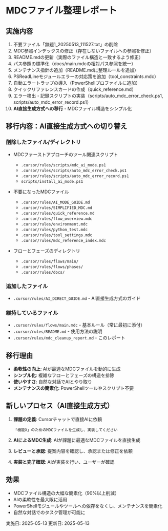 # MDCファイル整理レポート

## 実施内容
1. 不要ファイル「無題1_20250513_111527.txt」の削除
2. MDC参照インデックスの修正（存在しないファイルへの参照を修正）
3. README.mdの更新（実際のファイル構造と一致するよう修正）
4. パス参照の標準化（docs/main.mdcの相対パス参照を統一）
5. メンテナンス指針の追加（README.mdに整理ルールを追加）
6. PSReadLineモジュールエラーの対応策を追加（tool_constraints.mdc）
7. 自動エラートラップの導入（PowerShellプロファイルに追加）
8. クイックリファレンスカードの作成（quick_reference.md）
9. エラー検出・記録スクリプトの実装（scripts/auto_mdc_error_check.ps1, scripts/auto_mdc_error_record.ps1）
10. **AI直接生成方式への移行** - MDCファイル構造をシンプル化

## 移行内容：AI直接生成方式への切り替え

### 削除したファイル/ディレクトリ
- MDCファーストアプローチのツール関連スクリプト
  - `.cursor/rules/scripts/mdc_ai_mode.ps1`
  - `.cursor/rules/scripts/auto_mdc_error_check.ps1`
  - `.cursor/rules/scripts/auto_mdc_error_record.ps1`
  - `scripts/install_ai_mode.ps1`
  
- 不要になったMDCファイル
  - `.cursor/rules/AI_MODE_GUIDE.md`
  - `.cursor/rules/SIMPLIFIED_MDC.md`
  - `.cursor/rules/quick_reference.md`
  - `.cursor/rules/flow_overview.mdc`
  - `.cursor/rules/environment.mdc`
  - `.cursor/rules/python_test.mdc`
  - `.cursor/rules/tool_settings.mdc`
  - `.cursor/rules/mdc_reference_index.mdc`
  
- フローとフェーズのディレクトリ
  - `.cursor/rules/flows/main/`
  - `.cursor/rules/flows/phases/`
  - `.cursor/rules/docs/`

### 追加したファイル
- `.cursor/rules/AI_DIRECT_GUIDE.md` - AI直接生成方式のガイド

### 維持しているファイル
- `.cursor/rules/flows/main.mdc` - 基本ルール（常に最初に添付）
- `.cursor/rules/README.md` - 使用方法の説明
- `.cursor/rules/mdc_cleanup_report.md` - このレポート

## 移行理由
- **柔軟性の向上**: AIが最適なMDCファイルを動的に生成
- **シンプル化**: 複雑なフローとフェーズの構造を排除
- **使いやすさ**: 自然な対話でAIとやり取り
- **メンテナンスの簡素化**: PowerShellツールやスクリプト不要

## 新しいプロセス（AI直接生成方式）
1. **課題の定義**: Cursorチャットで直接AIに依頼
   ```
   「機能X」のためのMDCファイルを生成し、実装してください
   ```

2. **AIによるMDC生成**: AIが課題に最適なMDCファイルを直接生成

3. **レビューと承認**: 提案内容を確認し、承認または修正を依頼

4. **実装と完了確認**: AIが実装を行い、ユーザーが確認

## 効果
- MDCファイル構造の大幅な簡素化（90%以上削減）
- AIの柔軟性を最大限に活用
- PowerShellモジュールやツールへの依存をなくし、メンテナンスを簡素化
- 自然な対話でのタスク管理が可能に

実施日: 2025-05-13
更新日: 2025-05-13 